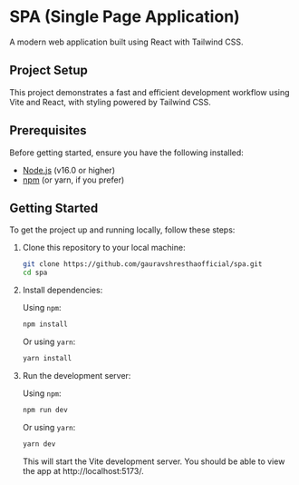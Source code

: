 # SPA (Single Page Application)

A modern web application built using React with Tailwind CSS.

## Project Setup

This project demonstrates a fast and efficient development workflow using Vite and React, with styling powered by Tailwind CSS.

## Prerequisites

Before getting started, ensure you have the following installed:

- [Node.js](https://nodejs.org/en/) (v16.0 or higher)
- [npm](https://www.npmjs.com/) (or yarn, if you prefer)

## Getting Started

To get the project up and running locally, follow these steps:

1. Clone this repository to your local machine:

   ```bash
   git clone https://github.com/gauravshresthaofficial/spa.git
   cd spa
   ```

2. Install dependencies:

   Using `npm`:
   ```bash
   npm install
   ```

   Or using `yarn`:
   ```bash
   yarn install
   ```

3. Run the development server:

   Using `npm`:
   ```bash
   npm run dev
   ```

   Or using `yarn`:
   ```bash
   yarn dev
   ```

   This will start the Vite development server. You should be able to view the app at http://localhost:5173/.
